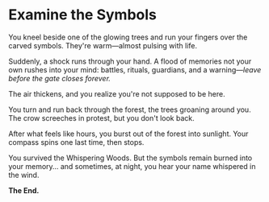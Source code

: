 # Examine the Symbols

You kneel beside one of the glowing trees and run your fingers over the carved symbols. They're warm—almost pulsing with life.

Suddenly, a shock runs through your hand. A flood of memories not your own rushes into your mind: battles, rituals, guardians, and a warning—*leave before the gate closes forever.*

The air thickens, and you realize you're not supposed to be here.

You turn and run back through the forest, the trees groaning around you. The crow screeches in protest, but you don't look back.

After what feels like hours, you burst out of the forest into sunlight. Your compass spins one last time, then stops.

You survived the Whispering Woods. But the symbols remain burned into your memory… and sometimes, at night, you hear your name whispered in the wind.

**The End.**
